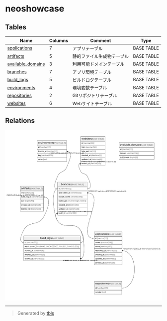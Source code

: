 # neoshowcase

## Tables

| Name | Columns | Comment | Type |
| ---- | ------- | ------- | ---- |
| [applications](applications.md) | 7 | アプリテーブル | BASE TABLE |
| [artifacts](artifacts.md) | 5 | 静的ファイル生成物テーブル | BASE TABLE |
| [available_domains](available_domains.md) | 3 | 利用可能ドメインテーブル | BASE TABLE |
| [branches](branches.md) | 7 | アプリ環境テーブル | BASE TABLE |
| [build_logs](build_logs.md) | 5 | ビルドログテーブル | BASE TABLE |
| [environments](environments.md) | 4 | 環境変数テーブル | BASE TABLE |
| [repositories](repositories.md) | 2 | Gitリポジトリテーブル | BASE TABLE |
| [websites](websites.md) | 6 | Webサイトテーブル | BASE TABLE |

## Relations

![er](schema.svg)

---

> Generated by [tbls](https://github.com/k1LoW/tbls)
